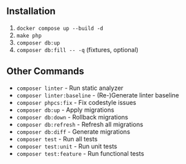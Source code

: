 ## Installation

1. `docker compose up --build -d`
2. `make php`
3. `composer db:up`
4. `composer db:fill -- -q` (fixtures, optional)

## Other Commands

- `composer linter` - Run static analyzer
- `composer linter:baseline` - (Re-)Generate linter baseline
- `composer phpcs:fix` - Fix codestyle issues
- `composer db:up` - Apply migrations
- `composer db:down` - Rollback migrations
- `composer db:refresh` - Refresh all migrations
- `composer db:diff` - Generate migrations
- `composer test` - Run all tests
- `composer test:unit` - Run unit tests
- `composer test:feature` - Run functional tests

